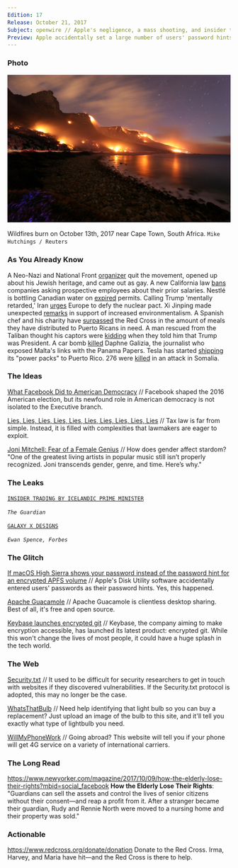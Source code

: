```yaml
---
Edition: 17
Release: October 21, 2017
Subject: openwire // Apple's negligence, a mass shooting, and insider trading by Iceland's PM
Preview: Apple accidentally set a large number of users' password hints to their passwords. All that and more inside this week's openwi:re.
---
```


### Photo

![wildfires.jpg](wildfires.jpg)

Wildfires burn on October 13th, 2017 near Cape Town, South Africa.
`Mike Hutchings / Reuters`

### As You Already Know
A Neo-Nazi and National Front [organizer](https://www.channel4.com/news/neo-nazi-national-front-organiser-quits-movement-comes-out-as-gay-kevin-wilshaw-jewish-heritage) quit the movement, opened up about his Jewish heritage, and came out as gay. A new California law [bans](http://m.sfgate.com/business/networth/article/New-law-bans-California-employers-from-asking-12274431.php) companies asking prospective employees about their prior salaries. Nestlé is bottling Canadian water on [expired](https://news.vice.com/story/nestle-is-extracting-water-from-canadian-towns-on-expired-permits) permits. Calling Trump 'mentally retarded,' Iran [urges](http://www.irishexaminer.com/breakingnews/world/iranian-leader-urges-europe-to-defy-mentally-retarded-donald-trump-over-nuclear-pact-810419.html) Europe to defy the nuclear pact. Xi Jinping made unexpected [remarks](https://qz.com/1105119/watch-what-xi-jinpings-19th-chinese-communist-party-congress-work-report-said-on-climate-change/) in support of increased environmentalism. A Spanish chef and his charity have [surpassed](https://ahtribune.com/world/americas/1963-jose-andres-puerto-rico.html) the Red Cross in the amount of meals they have distributed to Puerto Ricans in need. A man rescued from the Taliban thought his captors were [kidding](http://thehill.com/blogs/blog-briefing-room/news/355603-man-rescued-from-taliban-i-thought-my-captors-were-kidding-when) when they told him that Trump was President. A car bomb [killed](http://www.ctvnews.ca/world/car-bomb-kills-journalist-who-exposed-malta-s-links-with-panama-papers-1.3634423) Daphne Galizia, the journalist who exposed Malta's links with the Panama Papers. Tesla has started [shipping](https://electrek.co/2017/10/15/tesla-powerpacks-puerto-rico/) its "power packs" to Puerto Rico. 276 were [killed](http://www.thehindu.com/news/international/many-killed-in-deadliest-single-attack-in-somalias-history/article19869308.ece) in an attack in Somalia.

### The Ideas

[What Facebook Did to American Democracy](https://www.theatlantic.com/technology/archive/2017/10/what-facebook-did/542502/) // Facebook shaped the 2016 American election, but its newfound role in American democracy is not isolated to the Executive branch.

[Lies, Lies, Lies, Lies, Lies, Lies, Lies, Lies, Lies, Lies](https://krugman.blogs.nytimes.com/2017/10/14/lies-lies-lies-lies-lies-lies-lies-lies-lies-lies/?ref=oembed) // Tax law is far from simple. Instead, it is filled with complexities that lawmakers are eager to exploit.

[Joni Mitchell: Fear of a Female Genius](https://www.theringer.com/music/2017/10/16/16476254/joni-mitchell-pop-music-canon) // How does gender affect stardom? "One of the greatest living artists in popular music still isn’t properly recognized. Joni transcends gender, genre, and time. Here’s why."

### The Leaks

[`INSIDER TRADING BY ICELANDIC PRIME MINISTER`](https://www.theguardian.com/world/2017/oct/06/iceland-pm-sold-bank-assets-hours-before-financial-crash-leaks-show)

*`The Guardian`*

[`GALAXY X DESIGNS`](https://www.forbes.com/sites/ewanspence/2017/10/04/samsung-galaxyx-new-leak-rumor-availability-release/#5fca16c76bce)

*`Ewan Spence, Forbes`*

### The Glitch
[If macOS High Sierra shows your password instead of the password hint for an encrypted APFS volume](https://support.apple.com/en-us/HT208168) // Apple's Disk Utility software accidentally entered users' passwords as their password hints. Yes, this happened.

[Apache Guacamole](https://guacamole.incubator.apache.org/) // Apache Guacamole is clientless desktop sharing. Best of all, it's free and open source.

[Keybase launches encrypted git](https://keybase.io/blog/encrypted-git-for-everyone) // Keybase, the company aiming to make encryption accessible, has launched its latest product: encrypted git. While this won't change the lives of most people, it could have a huge splash in the tech world.

### The Web

[Security.txt](https://securitytxt.org/) // It used to be difficult for security researchers to get in touch with websites if they discovered vulnerabilities. If the Security.txt protocol is adopted, this may no longer be the case.

[WhatsThatBulb](http://www.whatsthatbulb.com/) // Need help identifying that light bulb so you can buy a replacement? Just upload an image of the bulb to this site, and it'll tell you exactly what type of lightbulb you need.

[WillMyPhoneWork](https://willmyphonework.net/) // Going abroad? This website will tell you if your phone will get 4G service on a variety of international carriers.

### The Long Read
https://www.newyorker.com/magazine/2017/10/09/how-the-elderly-lose-their-rights?mbid=social_facebook **How the Elderly Lose Their Rights**: "Guardians can sell the assets and control the lives of senior citizens without their consent—and reap a profit from it. After a stranger became their guardian, Rudy and Rennie North were moved to a nursing home and their property was sold."

### Actionable
https://www.redcross.org/donate/donation Donate to the Red Cross. Irma, Harvey, and Maria have hit—and the Red Cross is there to help.
